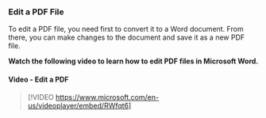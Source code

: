 ### Edit a PDF File
To edit a PDF file, you need first to convert it to a Word document. From there, you can make changes to the document and save it as a new PDF file.

**Watch the following video to learn how to edit PDF files in Microsoft Word.**


#### Video - Edit a PDF

> [!VIDEO https://www.microsoft.com/en-us/videoplayer/embed/RWfqt6]
